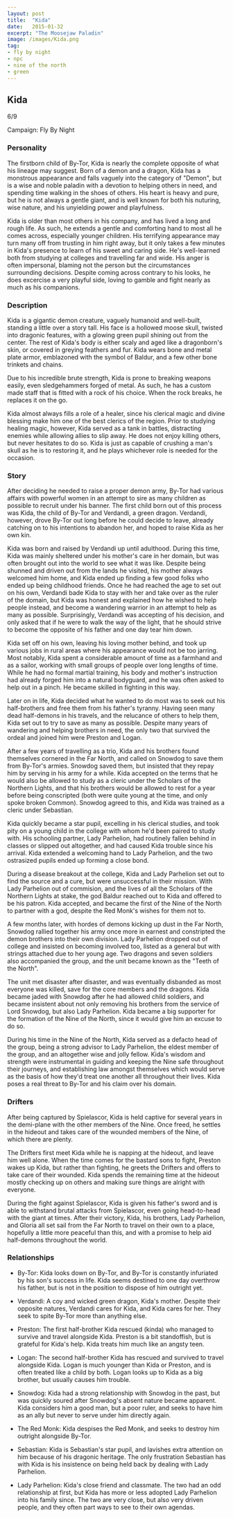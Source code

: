 ```yaml
---
layout: post
title:  "Kida"
date:   2015-01-32
excerpt: "The Moosejaw Paladin"
image: /images/Kida.png
tag:
- fly by night
- npc
- nine of the north
- green
---
```


## Kida

6/9

Campaign: Fly By Night

### Personality

The firstborn child of By-Tor, Kida is nearly the complete opposite of what his lineage may suggest. Born of a demon and a dragon, Kida has a monstrous appearance and falls vaguely into the category of "Demon", but is a wise and noble paladin with a devotion to helping others in need, and spending time walking in the shoes of others. His heart is heavy and pure, but he is not always a gentle giant, and is well known for both his nuturing, wise nature, and his unyielding power and playfulness.

Kida is older than most others in his company, and has lived a long and rough life. As such, he extends a gentle and comforting hand to most all he comes across, especially younger children. His terrifying appearance may turn many off from trusting in him right away, but it only takes a few minutes in Kida's presence to learn of his sweet and caring side. He's well-learned both from studying at colleges and travelling far and wide. His anger is often impersonal, blaming not the person but the circumstances surrounding decisions. Despite coming across contrary to his looks, he does excercise a very playful side, loving to gamble and fight nearly as much as his companions.

### Description

Kida is a gigantic demon creature, vaguely humanoid and well-built, standing a little over a story tall. His face is a hollowed moose skull, twisted into dragonic features, with a glowing green pupil shining out from the center. The rest of Kida's body is either scaly and aged like a dragonborn's skin, or covered in greying feathers and fur. Kida wears bone and metal plate armor, emblazoned with the symbol of Baldur, and a few other bone trinkets and chains. 

Due to his incredible brute strength, Kida is prone to breaking weapons easily, even sledgehammers forged of metal. As such, he has a custom made staff that is fitted with a rock of his choice. When the rock breaks, he replaces it on the go.

Kida almost always fills a role of a healer, since his clerical magic and divine blessing make him one of the best clerics of the region. Prior to studying healing magic, however, Kida served as a tank in battles, distracting enemies while allowing allies to slip away. He does not enjoy killing others, but never hesitates to do so. Kida is just as capable of crushing a man's skull as he is to restoring it, and he plays whichever role is needed for the occasion.

### Story

After deciding he needed to raise a proper demon army, By-Tor had various affairs with powerful women in an attempt to sire as many children as possible to recruit under his banner. The first child born out of this process was Kida, the child of By-Tor and Verdandi, a green dragon. Verdandi, however, drove By-Tor out long before he could decide to leave, already catching on to his intentions to abandon her, and hoped to raise Kida as her own kin.

Kida was born and raised by Verdandi up until adulthood. During this time, Kida was mainly sheltered under his mother's care in her domain, but was often brought out into the world to see what it was like. Despite being shunned and driven out from the lands he visited, his mother always welcomed him home, and Kida ended up finding a few good folks who ended up being childhood friends. Once he had reached the age to set out on his own, Verdandi bade Kida to stay with her and take over as the ruler of the domain, but Kida was honest and explained how he wished to help people instead, and become a wandering warrior in an attempt to help as many as possible. Surprisingly, Verdandi was accepting of his decision, and only asked that if he were to walk the way of the light, that he should strive to become the opposite of his father and one day tear him down.

Kida set off on his own, leaving his loving mother behind, and took up various jobs in rural areas where his appearance would not be too jarring. Most notably, Kida spent a considerable amount of time as a farmhand and as a sailor, working with small groups of people over long lengths of time. While he had no formal martial training, his body and mother's instruction had already forged him into a natural bodyguard, and he was often asked to help out in a pinch. He became skilled in fighting in this way.

Later on in life, Kida decided what he wanted to do most was to seek out his half-brothers and free them from his father's tyranny. Having seen many dead half-demons in his travels, and the relucance of others to help them, Kida set out to try to save as many as possible. Despite many years of wandering and helping brothers in need, the only two that survived the ordeal and joined him were Preston and Logan.

After a few years of travelling as a trio, Kida and his brothers found themselves cornered in the Far North, and called on Snowdog to save them from By-Tor's armies. Snowdog saved them, but insisted that they repay him by serving in his army for a while. Kida accepted on the terms that he would also be allowed to study as a cleric under the Scholars of the Northern Lights, and that his brothers would be allowed to rest for a year before being conscripted (both were quite young at the time, and only spoke broken Common). Snowdog agreed to this, and Kida was trained as a cleric under Sebastian.

Kida quickly became a star pupil, excelling in his clerical studies, and took pity on a young child in the college with whom he'd been paired to study with. His schooling partner, Lady Parhelion, had routinely fallen behind in classes or slipped out altogether, and had caused Kida trouble since his arrival. Kida extended a welcoming hand to Lady Parhelion, and the two ostrasized pupils ended up forming a close bond. 

During a disease breakout at the college, Kida and Lady Parhelion set out to find the source and a cure, but were unsuccessful in their mission. With Lady Parhelion out of commision, and the lives of all the Scholars of the Northern Lights at stake, the god Baldur reached out to Kida and offered to be his patron. Kida accepted, and became the first of the Nine of the North to partner with a god, despite the Red Monk's wishes for them not to.

A few months later, with hordes of demons kicking up dust in the Far North, Snowdog rallied together his army once more in earnest and constripted the demon brothers into their own division. Lady Parhelion dropped out of college and insisted on becoming involved too, listed as a general but with strings attached due to her young age. Two dragons and seven soldiers also accompanied the group, and the unit became known as the "Teeth of the North".

The unit met disaster after disaster, and was eventually disbanded as most everyone was killed, save for the core members and the dragons. Kida became jaded with Snowdog after he had allowed child soldiers, and became insistent about not only removing his brothers from the service of Lord Snowdog, but also Lady Parhelion. Kida became a big supporter for the formation of the Nine of the North, since it would give him an excuse to do so.

During his time in the Nine of the North, Kida served as a defacto head of the group, being a strong advisor to Lady Parhelion, the eldest member of the group, and an altogether wise and jolly fellow. Kida's wisdom and strength were instrumental in guiding and keeping the Nine safe throughout their journeys, and establishing law amongst themselves which would serve as the basis of how they'd treat one another all throughout their lives. Kida poses a real threat to By-Tor and his claim over his domain.


### Drifters

After being captured by Spielascor, Kida is held captive for several years in the demi-plane with the other members of the Nine. Once freed, he settles in the hideout and takes care of the wounded members of the Nine, of which there are plenty.

The Drifters first meet Kida while he is napping at the hideout, and leave him well alone. When the time comes for the bastard sons to fight, Preston wakes up Kida, but rather than fighting, he greets the Drifters and offers to take care of their wounded. Kida spends the remaining time at the hideout mostly checking up on others and making sure things are alright with everyone.

During the fight against Spielascor, Kida is given his father's sword and is able to withstand brutal attacks from Spielascor, even going head-to-head with the giant at times. After their victory, Kida, his brothers, Lady Parhelion, and Gloria all set sail from the Far North to travel on their own to a place, hopefully a little more peaceful than this, and with a promise to help aid half-demons throughout the world.


### Relationships

- By-Tor: Kida looks down on By-Tor, and By-Tor is constantly infuriated by his son's success in life. Kida seems destined to one day overthrow his father, but is not in the position to dispose of him outright yet.

- Verdandi: A coy and wicked green dragon, Kida's mother. Despite their opposite natures, Verdandi cares for Kida, and Kida cares for her. They seek to spite By-Tor more than anything else.

- Preston: The first half-brother Kida rescued (kinda) who managed to survive and travel alongside Kida. Preston is a bit standoffish, but is grateful for Kida's help. Kida treats him much like an angsty teen.

- Logan: The second half-brother Kida has rescued and survived to travel alongside Kida. Logan is much younger than Kida or Preston, and is often treated like a child by both. Logan looks up to Kida as a big brother, but usually causes him trouble. 

- Snowdog: Kida had a strong relationship with Snowdog in the past, but was quickly soured after Snowdog's absent nature became apparent. Kida considers him a good man, but a poor ruler, and seeks to have him as an ally but never to serve under him directly again.

- The Red Monk: Kida despises the Red Monk, and seeks to destroy him outright alongside By-Tor.

- Sebastian: Kida is Sebastian's star pupil, and lavishes extra attention on him because of his dragonic heritage. The only frustration Sebastian has with Kida is his insistence on being held back by dealing with Lady Parhelion.

- Lady Parhelion:  Kida's close friend and classmate. The two had an odd relationship at first, but Kida has more or less adopted Lady Parhelion into his family since. The two are very close, but also very driven people, and they often part ways to see to their own agendas.


